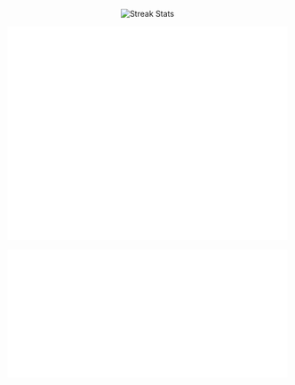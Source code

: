 <!--
### Hi there 👋
**Jheickson/Jheickson** is a ✨ _special_ ✨ repository because its `README.md` (this file) appears on your GitHub profile.

Here are some ideas to get you started:

- 🔭 I’m currently working on ...
- 🌱 I’m currently learning ...
- 👯 I’m looking to collaborate on ...
- 🤔 I’m looking for help with ...
- 💬 Ask me about ...
- 📫 How to reach me: ...
- 😄 Pronouns: ...
- ⚡ Fun fact: ...
-->

<p align="center">
  <img src="https://streak-stats.demolab.com?user=Jheickson&theme=transparent&hide_border=true&date_format=j%20M%5B%20Y%5D&exclude_days=Sun%2CSat&card_width=750" alt="Streak Stats" />
</p>

<p align="center">
  <img src="github-metrics.svg" alt="Github Metrics" />
</p>

<p align="center">
  <img src="metrics.plugin.wakatime.svg" alt="WakaTime Metrics" />
</p>
